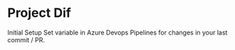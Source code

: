 # Project Dif

Initial Setup
Set variable in Azure Devops Pipelines for changes in your last commit / PR.

